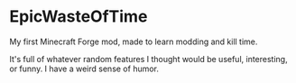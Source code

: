 # EpicWasteOfTime
My first Minecraft Forge mod, made to learn modding and kill time.

It's full of whatever random features I thought would be useful, interesting, or funny. I have a weird sense of humor.
